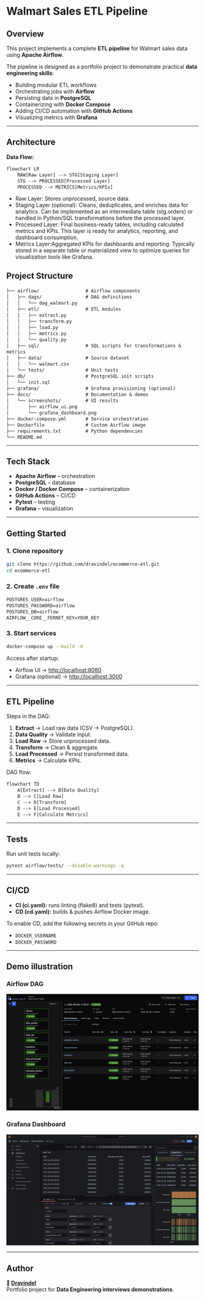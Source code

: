 # Walmart Sales ETL Pipeline

##  Overview
This project implements a complete **ETL pipeline** for Walmart sales data using **Apache Airflow**.

The pipeline is designed as a portfolio project to demonstrate practical **data engineering skills**:
- Building modular ETL workflows  
- Orchestrating jobs with **Airflow**  
- Persisting data in **PostgreSQL**  
- Containerizing with **Docker Compose**  
- Adding CI/CD automation with **GitHub Actions**  
- Visualizing metrics with **Grafana**  

---

## Architecture

**Data Flow:**

```mermaid
flowchart LR
    RAW[Raw Layer] --> STG[Staging Layer]
    STG --> PROCESSED[Processed Layer]
    PROCESSED --> METRICS[Metrics/KPIs]
```
- Raw Layer: Stores unprocessed, source data.
- Staging Layer (optional): Cleans, deduplicates, and enriches data for analytics. Can be implemented as an intermediate table (stg.orders) or handled in Python/SQL transformations before the processed layer.
- Processed Layer: Final business-ready tables, including calculated metrics and KPIs. This layer is ready for analytics, reporting, and dashboard consumption.
- Metrics Layer:Aggregated KPIs for dashboards and reporting. Typically stored in a separate table or materialized view to optimize queries for visualization tools like Grafana.


##  Project Structure
```
├── airflow/                 # Airflow components
│   ├── dags/                # DAG definitions
│   │   └── dag_walmart.py
│   ├── etl/                 # ETL modules
│   │   ├── extract.py
│   │   ├── transform.py
│   │   ├── load.py
│   │   ├── metrics.py
│   │   └── quality.py
│   ├── sql/                 # SQL scripts for transformations & metrics
│   ├── data/                # Source dataset
│   │   └── walmart.csv
│   └── tests/               # Unit tests
├── db/                      # PostgreSQL init scripts
│   └── init.sql
├── grafana/                 # Grafana provisioning (optional)
├── docs/                    # Documentation & demos
│   └── screenshots/         # UI results
│       ├── airflow_ui.png
│       └── grafana_dashboard.png
├── docker-compose.yml       # Service orchestration
├── Dockerfile               # Custom Airflow image
├── requirements.txt         # Python dependencies
└── README.md

```

---

##  Tech Stack
- **Apache Airflow** – orchestration  
- **PostgreSQL** – database  
- **Docker / Docker Compose** – containerization  
- **GitHub Actions** – CI/CD  
- **Pytest** – testing  
- **Grafana** – visualization

---

##  Getting Started

### 1. Clone repository
```bash
git clone https://github.com/dravindel/ecommerce-etl.git
cd ecommerce-etl
```

### 2. Create `.env` file
```env
POSTGRES_USER=airflow
POSTGRES_PASSWORD=airflow
POSTGRES_DB=airflow
AIRFLOW__CORE__FERNET_KEY=YOUR_KEY
```

### 3. Start services
```bash
docker-compose up --build -d
```

Access after startup:
- Airflow UI → [http://localhost:8080](http://localhost:8080)  
- Grafana (optional) → [http://localhost:3000](http://localhost:3000)  

---

##  ETL Pipeline

Steps in the DAG:
1. **Extract** → Load raw data (CSV → PostgreSQL).  
2. **Data Quality** → Validate input.  
3. **Load Raw** → Store unprocessed data.  
4. **Transform** → Clean & aggregate.  
5. **Load Processed** → Persist transformed data.  
6. **Metrics** → Calculate KPIs.  

DAG flow:
```mermaid
flowchart TD
    A[Extract] --> B[Data Quality]
    B --> C[Load Raw]
    C --> D[Transform]
    D --> E[Load Processed]
    E --> F[Calculate Metrics]
```

---

##  Tests
Run unit tests locally:
```bash
pytest airflow/tests/ --disable-warnings -q
```

---

##  CI/CD
- **CI (ci.yaml):** runs linting (flake8) and tests (pytest).  
- **CD (cd.yaml):** builds & pushes Airflow Docker image.  

To enable CD, add the following secrets in your GitHub repo:
- `DOCKER_USERNAME`  
- `DOCKER_PASSWORD`  

---

## Demo illustration

### Airflow DAG
![Airflow DAG](docs/screenshots/airflow_ui.png)

### Grafana Dashboard
![Grafana Dashboard](docs/screenshots/grafana_dashboard.png)

---

## Author
**👤 [Dravindel](https://www.linkedin.com/in/dmitrylakhov)**  
Portfolio project for **Data Engineering interviews demonstrations**.

